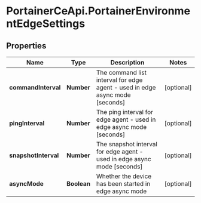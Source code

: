 # PortainerCeApi.PortainerEnvironmentEdgeSettings

## Properties
Name | Type | Description | Notes
------------ | ------------- | ------------- | -------------
**commandInterval** | **Number** | The command list interval for edge agent - used in edge async mode [seconds] | [optional] 
**pingInterval** | **Number** | The ping interval for edge agent - used in edge async mode [seconds] | [optional] 
**snapshotInterval** | **Number** | The snapshot interval for edge agent - used in edge async mode [seconds] | [optional] 
**asyncMode** | **Boolean** | Whether the device has been started in edge async mode | [optional] 


